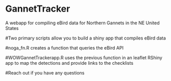 # GannetTracker
A webapp for compiling eBird data for Northern Gannets in the NE United States

#Two primary scripts allow you to build a shiny app that compiles eBird data

#noga_fn.R creates a function that queries the eBird API

#WOWGannetTrackerapp.R uses the previous function in an leaflet RShiny app to map the detections and provide links to the checklists

#Reach out if you have any questions
